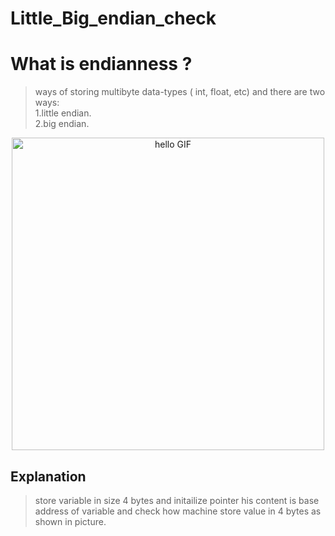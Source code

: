 # Little_Big_endian_check
<h1> What is endianness ?</h1>

> ways of storing multibyte data-types ( int, float, etc) and there are two ways:
> <br />1.little endian.
> <br />2.big endian.

<div align="center">
    <img width="500px" alt="hello GIF" src="https://images.squarespace-cdn.com/content/v1/549dcda5e4b0a47d0ae1db1e/1490746414666-EM74IA60AFM16OEH9G22/image-asset.png?format=500w">
</div>

<h2>Explanation</h2>

>store variable in size 4 bytes and initailize pointer his content is base address of variable and check how machine store value in 4 bytes as shown in picture.

